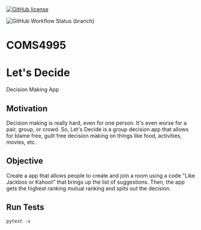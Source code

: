 [![GitHub license](https://img.shields.io/github/license/jkim10/Let-s-Decide?style=for-the-badge)](https://github.com/jkim10/Let-s-Decide/blob/master/LICENSE)


![GitHub Workflow Status (branch)](https://img.shields.io/github/workflow/status/jkim10/let-s-Decide/CI/master?style=for-the-badge)

# COMS4995

# Let's Decide
Decision Making App

## Motivation
Decision making is really hard, even for one person. It's even worse for a pair, group, or crowd. So, Let's Decide is a group decision app that allows for blame free, guilt free decision making on things like food, activities, movies, etc. 

## Objective
Create a app that allows people to create and join a room using a code "Like Jackbox or Kahoot" that brings up the list of suggestions.
Then, the app gets the highest ranking mutual ranking and spits out the decision. 

## Run Tests
 `pytest -v`
